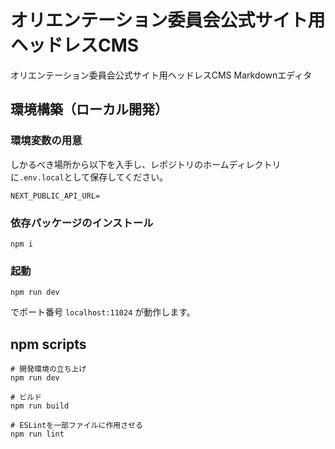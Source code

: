 # オリエンテーション委員会公式サイト用ヘッドレスCMS
オリエンテーション委員会公式サイト用ヘッドレスCMS Markdownエディタ

## 環境構築（ローカル開発）
### 環境変数の用意
しかるべき場所から以下を入手し、レポジトリのホームディレクトリに`.env.local`として保存してください。
```shell
NEXT_PUBLIC_API_URL=
```

### 依存パッケージのインストール
```shell
npm i
```

### 起動
```shell
npm run dev
```
でポート番号 `localhost:11024` が動作します。

## npm scripts
```shell
# 開発環境の立ち上げ
npm run dev

# ビルド
npm run build

# ESLintを一部ファイルに作用させる
npm run lint
```
